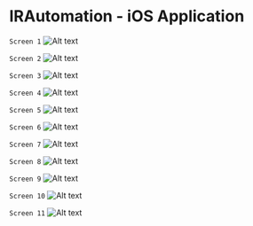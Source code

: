 # IRAutomation - iOS Application

`Screen 1`
![Alt text](https://github.com/bittracer/IRAuto/blob/master/1.PNG?raw=true)

`Screen 2`
![Alt text](https://github.com/bittracer/IRAuto/blob/master/2.PNG?raw=true)

`Screen 3`
![Alt text](https://github.com/bittracer/IRAuto/blob/master/3.PNG?raw=true)

`Screen 4`
![Alt text](https://github.com/bittracer/IRAuto/blob/master/4.PNG?raw=true)

`Screen 5`
![Alt text](https://github.com/bittracer/IRAuto/blob/master/5.PNG?raw=true)

`Screen 6`
![Alt text](https://github.com/bittracer/IRAuto/blob/master/6.PNG?raw=true)

`Screen 7`
![Alt text](https://github.com/bittracer/IRAuto/blob/master/7.PNG?raw=true)

`Screen 8`
![Alt text](https://github.com/bittracer/IRAuto/blob/master/8.PNG?raw=true)

`Screen 9`
![Alt text](https://github.com/bittracer/IRAuto/blob/master/9.PNG?raw=true)

`Screen 10`
![Alt text](https://github.com/bittracer/IRAuto/blob/master/10.PNG?raw=true)

`Screen 11`
![Alt text](https://github.com/bittracer/IRAuto/blob/master/11.PNG?raw=true)
